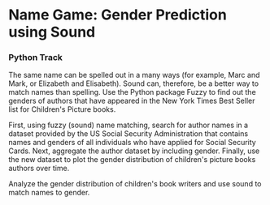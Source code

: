 # Name Game: Gender Prediction using Sound

### Python Track
The same name can be spelled out in a many ways (for example, Marc and Mark, or Elizabeth and Elisabeth). Sound can, therefore, be a better way to match names than spelling. Use the Python package Fuzzy to find out the genders of authors that have appeared in the New York Times Best Seller list for Children's Picture books.

First, using fuzzy (sound) name matching, search for author names in a dataset provided by the US Social Security Administration that contains names and genders of all individuals who have applied for Social Security Cards. Next, aggregate the author dataset by including gender. Finally, use the new dataset to plot the gender distribution of children's picture books authors over time.

Analyze the gender distribution of children's book writers and use sound to match names to gender.